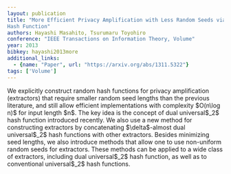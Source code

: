 ```yaml
---
layout: publication
title: "More Efficient Privacy Amplification with Less Random Seeds via Dual Universal
Hash Function"
authors: Hayashi Masahito, Tsurumaru Toyohiro
conference: "IEEE Transactions on Information Theory, Volume"
year: 2013
bibkey: hayashi2013more
additional_links:
  - {name: "Paper", url: "https://arxiv.org/abs/1311.5322"}
tags: ['Volume']
---
```

We explicitly construct random hash functions for privacy amplification
(extractors) that require smaller random seed lengths than the previous
literature, and still allow efficient implementations with complexity \$O(n\log
n)\$ for input length \$n\$. The key idea is the concept of dual universal\$_2\$
hash function introduced recently. We also use a new method for constructing
extractors by concatenating \$\delta\$-almost dual universal\$_2\$ hash
functions with other extractors. Besides minimizing seed lengths, we also
introduce methods that allow one to use non-uniform random seeds for extractors.
These methods can be applied to a wide class of extractors, including dual
universal\$_2\$ hash function, as well as to conventional universal\$_2\$ hash
functions.
